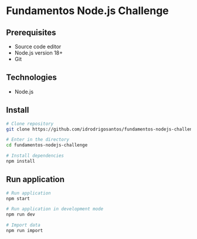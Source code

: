 # Fundamentos Node.js Challenge

## Prerequisites

* Source code editor
* Node.js version 18+
* Git

## Technologies

* Node.js

## Install

```bash
# Clone repository
git clone https://github.com/idrodrigosantos/fundamentos-nodejs-challenge.git

# Enter in the directory
cd fundamentos-nodejs-challenge

# Install dependencies
npm install
```

## Run application

```bash
# Run application
npm start

# Run application in development mode
npm run dev

# Import data
npm run import
```

